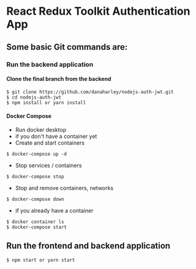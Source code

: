# React Redux Toolkit Authentication App

## Some basic Git commands are:

### Run the backend application

#### Clone the final branch from the backend

```
$ git clone https://github.com/danaharley/nodejs-auth-jwt.git
$ cd nodejs-auth-jwt
$ npm install or yarn install
```

#### Docker Compose
- Run docker desktop
- if you don't have a container yet
- Create and start containers
```
$ docker-compose up -d
```
- Stop services / containers
```
$ docker-compose stop
```
- Stop and remove containers, networks
```
$ docker-compose down
```

- if you already have a container
```
$ docker container ls
$ docker-compose start
```

## Run the frontend and backend application

```
$ npm start or yarn start
```
